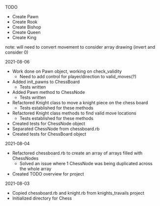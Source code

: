 TODO
- Create Pawn
- Create Rook
- Create Bishop
- Create Queen
- Create King

note: will need to convert movement to consider array drawing (invert and consider 0)

2021-08-06
- Work done on Pawn object, working on check_validity
  - Need to add control for player/direction to valid_moves(?)
- Added init_pawns to ChessBoard
  - Tests written
- Added Pawn method to ChessNode
  - Tests written
- Refactored Knight class to move a knight piece on the chess board
  - Tests established for these methods
- Refactored Knight class methods to find valid move locations
  - Tests established for these methods
- Created tests for ChessNode object
- Separated ChessNode from chessboard.rb
- Created tests for ChessBoard object

2021-08-04
- Refactored chessboard.rb to create an array of arrays filled with ChessNodes
  - Solved an issue where 1 ChessNode was being duplicated across the whole array
- Created TODO overview for project

2021-08-03
- Copied chessboard.rb and knight.rb from knights_travails project
- Initialized directory for Chess